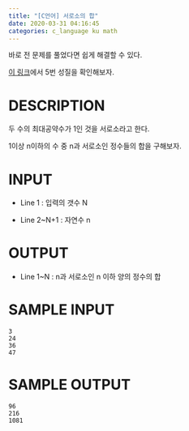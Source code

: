 ```yaml
---
title: "[C언어] 서로소의 합"
date: 2020-03-31 04:16:45
categories: c_language ku math
---
```


바로 전 문제를 풀었다면 쉽게 해결할 수 있다.

[이 링크](https://blog.naver.com/martinok1103/221882344766)에서 5번 성질을 확인해보자.

# DESCRIPTION
두 수의 최대공약수가 1인 것을 서로소라고 한다.

1이상 n이하의 수 중 n과 서로소인 정수들의 합을 구해보자.

# INPUT
* Line 1 : 입력의 갯수 N

* Line 2~N+1 : 자연수 n

# OUTPUT
* Line 1~N : n과 서로소인 n 이하 양의 정수의 합

# SAMPLE INPUT
```
3
24
36
47
```

# SAMPLE OUTPUT
```
96
216
1081
```

<script src="https://gist.github.com/DetegiCE/f9edd3003fc73596291ef8731dc71f1b.js"></script>
